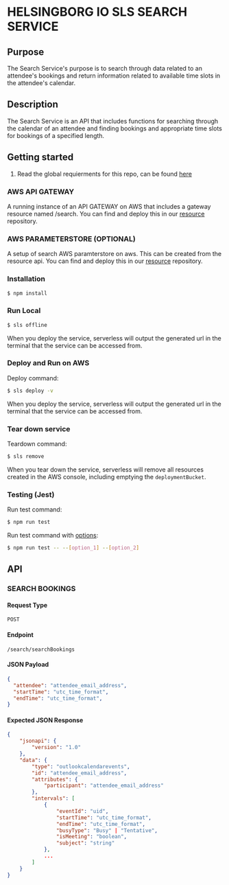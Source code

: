 # HELSINGBORG IO SLS SEARCH SERVICE

## Purpose

The Search Service's purpose is to search through data related to an attendee's bookings and return information related to available time slots in the attendee's calendar.

## Description

The Search Service is an API that includes functions for searching through the calendar of an attendee and finding bookings and appropriate time slots for bookings of a specified length.

## Getting started

1. Read the global requierments for this repo, can be found [here](https://github.com/helsingborg-stad/helsingborg-io-sls-api/blob/dev/README.md)

### AWS API GATEWAY

A running instance of an API GATEWAY on AWS that includes a gateway resource named /search. You can find and deploy this in our [resource](https://github.com/helsingborg-stad/helsingborg-io-sls-resources/tree/dev/services/gateway/resources/search) repository.

### AWS PARAMETERSTORE (OPTIONAL)

A setup of search AWS paramterstore on aws. This can be created from the resource api. You can find and deploy this in our [resource](https://github.com/helsingborg-stad/helsingborg-io-sls-resources/tree/dev/services/parameterStore) repository.

### Installation

```bash
$ npm install
```

### Run Local

```bash
$ sls offline
```

When you deploy the service, serverless will output the generated url in the terminal that the service can be accessed from.

### Deploy and Run on AWS

Deploy command:

```bash
$ sls deploy -v
```

When you deploy the service, serverless will output the generated url in the terminal that the service can be accessed from.

### Tear down service

Teardown command:

```bash
$ sls remove
```

When you tear down the service, serverless will remove all resources created in the AWS console, including emptying the `deploymentBucket`.

### Testing (Jest)

Run test command:

```bash
$ npm run test
```

Run test command with [options](https://jestjs.io/docs/cli#options):

```bash
$ npm run test -- --[option_1] --[option_2]
```

## API

### SEARCH BOOKINGS

#### Request Type

`POST`

#### Endpoint

`/search/searchBookings`

#### JSON Payload

```json
{
  "attendee": "attendee_email_address",
  "startTime": "utc_time_format",
  "endTime": "utc_time_format",
}
```

#### Expected JSON Response

```json
{
    "jsonapi": {
        "version": "1.0"
    },
    "data": {
        "type": "outlookcalendarevents",
        "id": "attendee_email_address",
        "attributes": {
            "participant": "attendee_email_address"
        },
        "intervals": [
            {
                "eventId": "uid",
                "startTime": "utc_time_format",
                "endTime": "utc_time_format",
                "busyType": "Busy" | "Tentative",
                "isMeeting": "boolean",
                "subject": "string"
            },
            ...
        ]
    }
}
```